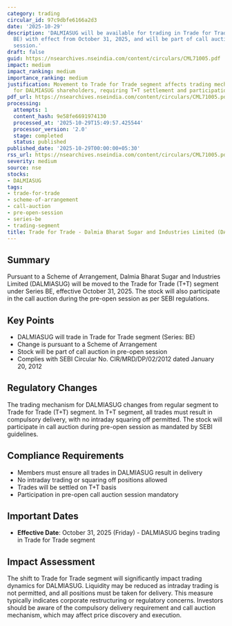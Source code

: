 ```yaml
---
category: trading
circular_id: 97c9dbfe6166a2d3
date: '2025-10-29'
description: 'DALMIASUG will be available for trading in Trade for Trade segment (Series:
  BE) with effect from October 31, 2025, and will be part of call auction in pre-open
  session.'
draft: false
guid: https://nsearchives.nseindia.com/content/circulars/CML71005.pdf
impact: medium
impact_ranking: medium
importance_ranking: medium
justification: Movement to Trade for Trade segment affects trading mechanism and liquidity
  for DALMIASUG shareholders, requiring T+T settlement and participation in call auction
pdf_url: https://nsearchives.nseindia.com/content/circulars/CML71005.pdf
processing:
  attempts: 1
  content_hash: 9e58fe6691974130
  processed_at: '2025-10-29T15:49:57.425544'
  processor_version: '2.0'
  stage: completed
  status: published
published_date: '2025-10-29T00:00:00+05:30'
rss_url: https://nsearchives.nseindia.com/content/circulars/CML71005.pdf
severity: medium
source: nse
stocks:
- DALMIASUG
tags:
- trade-for-trade
- scheme-of-arrangement
- call-auction
- pre-open-session
- series-be
- trading-segment
title: Trade for Trade - Dalmia Bharat Sugar and Industries Limited (DALMIASUG)
---
```


## Summary

Pursuant to a Scheme of Arrangement, Dalmia Bharat Sugar and Industries Limited (DALMIASUG) will be moved to the Trade for Trade (T+T) segment under Series BE, effective October 31, 2025. The stock will also participate in the call auction during the pre-open session as per SEBI regulations.

## Key Points

- DALMIASUG will trade in Trade for Trade segment (Series: BE)
- Change is pursuant to a Scheme of Arrangement
- Stock will be part of call auction in pre-open session
- Complies with SEBI Circular No. CIR/MRD/DP/02/2012 dated January 20, 2012

## Regulatory Changes

The trading mechanism for DALMIASUG changes from regular segment to Trade for Trade (T+T) segment. In T+T segment, all trades must result in compulsory delivery, with no intraday squaring off permitted. The stock will participate in call auction during pre-open session as mandated by SEBI guidelines.

## Compliance Requirements

- Members must ensure all trades in DALMIASUG result in delivery
- No intraday trading or squaring off positions allowed
- Trades will be settled on T+T basis
- Participation in pre-open call auction session mandatory

## Important Dates

- **Effective Date**: October 31, 2025 (Friday) - DALMIASUG begins trading in Trade for Trade segment

## Impact Assessment

The shift to Trade for Trade segment will significantly impact trading dynamics for DALMIASUG. Liquidity may be reduced as intraday trading is not permitted, and all positions must be taken for delivery. This measure typically indicates corporate restructuring or regulatory concerns. Investors should be aware of the compulsory delivery requirement and call auction mechanism, which may affect price discovery and execution.